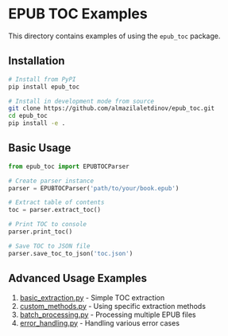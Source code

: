 # EPUB TOC Examples

This directory contains examples of using the `epub_toc` package.

## Installation

```bash
# Install from PyPI
pip install epub_toc

# Install in development mode from source
git clone https://github.com/almazilaletdinov/epub_toc.git
cd epub_toc
pip install -e .
```

## Basic Usage

```python
from epub_toc import EPUBTOCParser

# Create parser instance
parser = EPUBTOCParser('path/to/your/book.epub')

# Extract table of contents
toc = parser.extract_toc()

# Print TOC to console
parser.print_toc()

# Save TOC to JSON file
parser.save_toc_to_json('toc.json')
```

## Advanced Usage Examples

1. [basic_extraction.py](basic_extraction.py) - Simple TOC extraction
2. [custom_methods.py](custom_methods.py) - Using specific extraction methods
3. [batch_processing.py](batch_processing.py) - Processing multiple EPUB files
4. [error_handling.py](error_handling.py) - Handling various error cases 